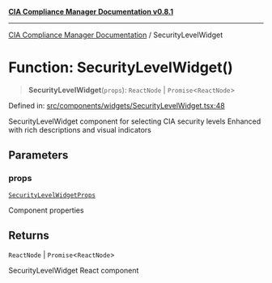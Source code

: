 [**CIA Compliance Manager Documentation v0.8.1**](../README.md)

***

[CIA Compliance Manager Documentation](../globals.md) / SecurityLevelWidget

# Function: SecurityLevelWidget()

> **SecurityLevelWidget**(`props`): `ReactNode` \| `Promise`\<`ReactNode`\>

Defined in: [src/components/widgets/SecurityLevelWidget.tsx:48](https://github.com/Hack23/cia-compliance-manager/blob/aea527f1006de96602c10bb201453301cffe7b07/src/components/widgets/SecurityLevelWidget.tsx#L48)

SecurityLevelWidget component for selecting CIA security levels
Enhanced with rich descriptions and visual indicators

## Parameters

### props

[`SecurityLevelWidgetProps`](../interfaces/SecurityLevelWidgetProps.md)

Component properties

## Returns

`ReactNode` \| `Promise`\<`ReactNode`\>

SecurityLevelWidget React component
